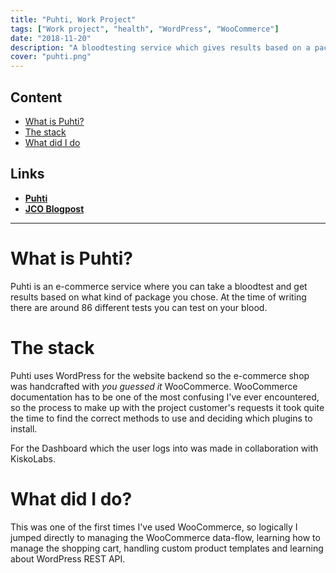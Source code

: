 ```yaml
---
title: "Puhti, Work Project"
tags: ["Work project", "health", "WordPress", "WooCommerce"]
date: "2018-11-20"
description: "A bloodtesting service which gives results based on a package of your choosing"
cover: "puhti.png"
---
```


## Content

- [What is Puhti?](#what-is-puhti)
- [The stack](#the-stack)
- [What did I do](#what-did-i-do)

## Links

- **[Puhti](https://puhti.fi/ "Puhti.fi")**
- **[JCO Blogpost](https://www.jco.fi/portfolio/case-puhti/)**

---

# What is Puhti?

Puhti is an e-commerce service where you can take a bloodtest and get results based on what kind of package you chose.
At the time of writing there are around 86 different tests you can test on your blood.

# The stack

Puhti uses WordPress for the website backend so the e-commerce shop was handcrafted with _you guessed it_ WooCommerce. WooCommerce documentation has to be one of the most confusing I've ever encountered, so the process to make up with the project customer's requests it took quite the time to find the correct methods to use and deciding which plugins to install. 

For the Dashboard which the user logs into was made in collaboration with KiskoLabs.

# What did I do?

This was one of the first times I've used WooCommerce, so logically I jumped directly to managing the WooCommerce data-flow, learning how to manage the shopping cart, handling custom product templates and learning about WordPress REST API.